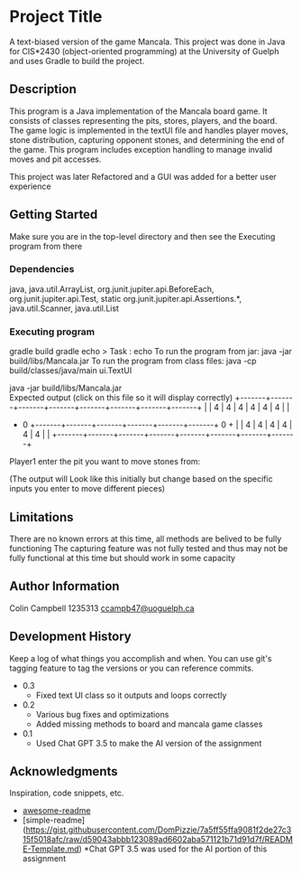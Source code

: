 # Project Title

A text-biased version of the game Mancala. This project was done in Java for CIS*2430 (object-oriented programming) at the University of Guelph and uses Gradle to build the project.

## Description

This program is a Java implementation of the Mancala board game. It consists of classes representing the pits, stores, players, and the board. The game logic is implemented in the textUI file and handles player moves, stone distribution, capturing opponent stones, and determining the end of the game. This program includes exception handling to manage invalid moves and pit accesses. 

This project was later Refactored and a GUI was added for a better user experience

## Getting Started
Make sure you are in the top-level directory and then see the Executing program from there

### Dependencies

java,  java.util.ArrayList,  org.junit.jupiter.api.BeforeEach, org.junit.jupiter.api.Test, static org.junit.jupiter.api.Assertions.*,
java.util.Scanner, java.util.List

### Executing program

gradle build
gradle echo 
    > Task : echo
    To run the program from jar:
    java -jar build/libs/Mancala.jar
    To run the program from class files:
    java -cp build/classes/java/main ui.TextUI

java -jar build/libs/Mancala.jar    
Expected output (click on this file so it will display correctly)
+-------+-------+-------+-------+-------+-------+-------+-------+
|       |   4   |   4   |   4   |   4   |   4   |   4   |       |
+   0   +-------+-------+-------+-------+-------+-------+   0   +
|       |   4   |   4   |   4   |   4   |   4   |   4   |       |
+-------+-------+-------+-------+-------+-------+-------+-------+

Player1 enter the pit you want to move stones from: 

(The output will Look like this initially but change based on the specific 
inputs you enter to move different pieces)

## Limitations

There are no known errors at this time, all methods are belived to be fully functioning
The capturing feature was not fully tested and thus may not be fully functional at this time but should work in some capacity

## Author Information
Colin Campbell
1235313
ccampb47@uoguelph.ca

## Development History

Keep a log of what things you accomplish and when.  You can use git's tagging feature to tag the versions or you can reference commits.
* 0.3
    * Fixed text UI class so it outputs and loops correctly
* 0.2
    * Various bug fixes and optimizations
    * Added missing methods to board and mancala game classes
* 0.1
    * Used Chat GPT 3.5 to make the AI version of the assignment

## Acknowledgments

Inspiration, code snippets, etc.
* [awesome-readme](https://github.com/matiassingers/awesome-readme)
* [simple-readme] (https://gist.githubusercontent.com/DomPizzie/7a5ff55ffa9081f2de27c315f5018afc/raw/d59043abbb123089ad6602aba571121b71d91d7f/README-Template.md)
*Chat GPT 3.5 was used for the AI portion of this assignment



